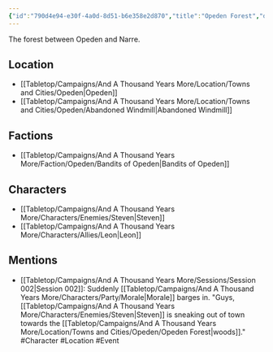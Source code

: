 ```yaml
---
{"id":"790d4e94-e30f-4a0d-8d51-b6e358e2d870","title":"Opeden Forest","description":"The forest between Opeden and Narre.","isCurrentLocation":false,"publish":true,"date_created":"Tuesday, March 21st 2023, 12:54:51 pm","date_modified":"Friday, April 19th 2024, 6:35:12 pm","cssclasses":["mado-heading"],"path":"Tabletop/Campaigns/And A Thousand Years More/Location/Towns and Cities/Opeden/Opeden Forest.md","permalink":"/tabletop/campaigns/and-a-thousand-years-more/location/towns-and-cities/opeden/opeden-forest/","PassFrontmatter":true}
---
```



The forest between Opeden and Narre.

## Location

- [[Tabletop/Campaigns/And A Thousand Years More/Location/Towns and Cities/Opeden\|Opeden]]
- [[Tabletop/Campaigns/And A Thousand Years More/Location/Towns and Cities/Opeden/Abandoned Windmill\|Abandoned Windmill]]

## Factions

- [[Tabletop/Campaigns/And A Thousand Years More/Faction/Opeden/Bandits of Opeden\|Bandits of Opeden]]

## Characters

- [[Tabletop/Campaigns/And A Thousand Years More/Characters/Enemies/Steven\|Steven]]
- [[Tabletop/Campaigns/And A Thousand Years More/Characters/Allies/Leon\|Leon]]

## Mentions

- [[Tabletop/Campaigns/And A Thousand Years More/Sessions/Session 002\|Session 002]]: Suddenly [[Tabletop/Campaigns/And A Thousand Years More/Characters/Party/Morale\|Morale]] barges in. "Guys, [[Tabletop/Campaigns/And A Thousand Years More/Characters/Enemies/Steven\|Steven]] is sneaking out of town towards the [[Tabletop/Campaigns/And A Thousand Years More/Location/Towns and Cities/Opeden/Opeden Forest\|woods]]." #Character #Location #Event

